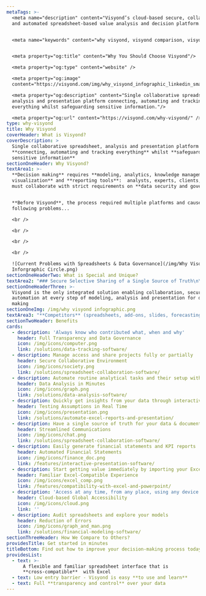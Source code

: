 ```yaml
---
metaTags: >-
  <meta name="description" content="Visyond’s cloud-based secure, collaborative
  and automated spreadsheet-based value analysis and decision platform.">


  <meta name="keywords" content="why visyond, visyond comparison, visyond vs">


  <meta property="og:title" content="Why You Should Choose Visyond"/>

  <meta property="og:type" content="website" />

  <meta property="og:image"
  content="https://visyond.com/img/why_visyond_infographic_linkedin_small.png">

  <meta property="og:description" content="Single collaborative spreadsheet,
  analysis and presentation platform connecting, automating and tracking
  everything whilst safeguarding sensitive information."/>

  <meta property="og:url" content="https://visyond.com/why-visyond/" />
type: why-visyond
title: Why Visyond
coverHeader: What is Visyond?
coverDescription: >
  Single collaborative spreadsheet, analysis and presentation platform
  **connecting, automating and tracking everything** whilst **safeguarding
  sensitive information**
sectionOneHeader: Why Visyond?
textArea1: >-
  **Decision making** requires **modeling, analytics, knowledge management, data
  visualization** and **reporting tools**:  analysts, experts, clients, CxOs
  must collaborate with strict requirements on **data security and governance**.


  **Before Visyond**, the process required multiple platforms and caused the
  following problems...

  <br />

  <br />

  <br />

  <br />

  ![Current Problems with Spreadsheets & Data Governance](/img/Why Visond
  Inforgraphic Circle.png)
sectionOneHeaderTwo: What is Special and Unique?
textArea2: "### Secure Selective Sharing of a Single Source of Truth\n\n**Secure data** by sharing only sub-parts each collaborator needs to interact with\n\n**Track all changes**, comments, support information in one place.\n\n**Transparency**, governance, **accountability**, knowledge management\n\n\n### Collaborative Automatic What-if Analysis in Real Time\n\nDo **in minutes what takes you days** now\n\nCollaborators **contribute analyses in one document**, not their version \r\n\nData Visualization **in the same place** where you carry out calculations\n\nAutomatic, **spreadsheet-driven presentations** and reporting\n\n\n### Minimum Learning Curve and Compatibility with Excel\n\n**Keep your work habits** & **leverage Excel skills** in a familiar environment\n\nCustom workflows, integrations and on-premise installation available\n\nAutomated and standardized workflows\n\n"
sectionOneHeaderThree: >-
  Visyond is the only integrated solution enabling collaboration, security and
  automation at every step of modeling, analysis and presentation for decision
  making
sectionOneImg: /img/why visyond infographic.png
textArea3: "**Competitors** (spreadsheets, add-ons, slides, forecasting & visualisation tools, cube/pivot analytics, governance platforms, etc.) **tackle problems separately, forcing workarounds with inevitable data chaos, inaccuracy and leakage\r**.\n\n### With Visyond\n\nCollaborators **view or edit only selected elements** through interactive web interfaces that hide complexity, unnecessary details and sensitive data. All becomes **simple and secure**. Nobody can overwrite others’ work.\n\n**Single source of truth**: history & impact of changes, alternative input versions & scenarios, sensitivities, simulations, comments, supporting documents in one place that tells a story.\n\nAnalyses, calculators, dashboards and reports, are **dynamically driven** by spreadsheets, built and shared in minutes without experts or moving data across tools. **No more lengthy processes and programmers**. Reduce error risk. Real time what-if, financial statements, KPIs, Pivot tables and Cubes."
sectionTwoHeader: Benefits
cards:
  - description: 'Always know who contributed what, when and why'
    header: Full Transparency and Data Governance
    icon: /img/icons/computer.png
    link: /solutions/data-tracking-software/
  - description: Manage access and share projects fully or partially
    header: Secure Collaborative Environment
    icon: /img/icons/society.png
    link: /solutions/spreadsheet-collaboration-software/
  - description: Automate routine analytical tasks and their setup without experts
    header: Data Analysis in Minutes
    icon: /img/icons/graph.png
    link: /solutions/data-analysis-software/
  - description: Quickly get insights from your data through interactive presentations
    header: Testing Assumptions in Real Time
    icon: /img/icons/presentation.png
    link: /solutions/automate-excel-reports-and-presentation/
  - description: Have a single source of truth for your data & documentation
    header: Streamlined Communications
    icon: /img/icons/chat.png
    link: /solutions/spreadsheet-collaboration-software/
  - description: Easily generate financial statements and KPI reports
    header: Automated Financial Statements
    icon: /img/icons/finance_doc.png
    link: /features/interactive-presentation-software/
  - description: Start getting value immediately by importing your Excel file
    header: Familiar Excel-Compatible Experience
    icon: /img/icons/excel_comp.png
    link: /features/compatibility-with-excel-and-powerpoint/
  - description: 'Access at any time, from any place, using any device'
    header: Cloud-based Global Accessibility
    icon: /img/icons/cloud.png
    link: ''
  - description: Audit spreadsheets and explore your models
    header: Reduction of Errors
    icon: /img/icons/graph_and_man.png
    link: /solutions/financial-modeling-software/
sectionThreeHeader: How We Compare to Others?
providesTitle: Get started in minutes
titleBottom: Find out how to improve your decision-making process today
providesList:
  - text: >-
      A flexible and familiar spreadsheet interface that is
      **cross-compatible**  with Excel
  - text: Low entry barrier - Visyond is easy **to use and learn**
  - text: Full **transparency and control** over your data
---
```


